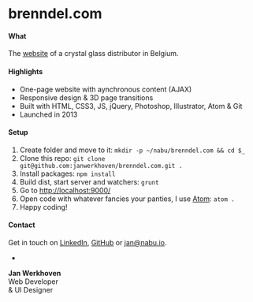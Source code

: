 # brenndel.com

#### What
The [website](http://brenndel.com/) of a crystal glass distributor in Belgium.

#### Highlights
* One-page website with aynchronous content (AJAX)
* Responsive design & 3D page transitions
* Built with HTML, CSS3, JS, jQuery, Photoshop, Illustrator, Atom & Git
* Launched in 2013

#### Setup
1. Create folder and move to it: `mkdir -p ~/nabu/brenndel.com && cd $_`
2. Clone this repo: `git clone git@github.com:janwerkhoven/brenndel.com.git .`
3. Install packages: `npm install`
4. Build dist, start server and watchers: `grunt`
5. Go to [http://localhost:9000/](http://localhost:9000/)
6. Open code with whatever fancies your panties, I use [Atom](https://atom.io/): `atom .`
7. Happy coding!

#### Contact
Get in touch on [LinkedIn](https://au.linkedin.com/pub/jan-werkhoven/10/64/b30), [GitHub](https://github.com/janwerkhoven) or <a href="mailto:jan@nabu.io">jan@nabu.io</a>.

-

**Jan Werkhoven**  
Web Developer  
& UI Designer
